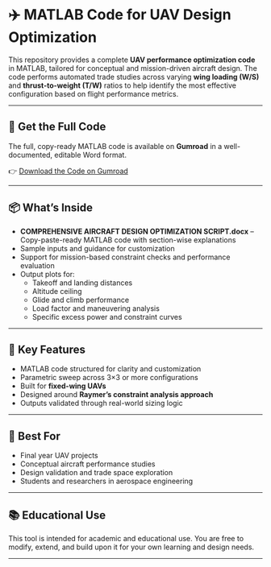 # ✈️ MATLAB Code for UAV Design Optimization

This repository provides a complete **UAV performance optimization code** in MATLAB, tailored for conceptual and mission-driven aircraft design. The code performs automated trade studies across varying **wing loading (W/S)** and **thrust-to-weight (T/W)** ratios to help identify the most effective configuration based on flight performance metrics.

---

## 🔗 Get the Full Code

The full, copy-ready MATLAB code is available on **Gumroad** in a well-documented, editable Word format.

👉 [Download the Code on Gumroad](https://asadahsan7.gumroad.com/l/jrfvfm)

---

## 📦 What’s Inside

- **COMPREHENSIVE AIRCRAFT DESIGN OPTIMIZATION SCRIPT.docx** – Copy-paste-ready MATLAB code with section-wise explanations  
- Sample inputs and guidance for customization  
- Support for mission-based constraint checks and performance evaluation  
- Output plots for:
  - Takeoff and landing distances  
  - Altitude ceiling  
  - Glide and climb performance  
  - Load factor and maneuvering analysis  
  - Specific excess power and constraint curves  

---

## 📌 Key Features

- MATLAB code structured for clarity and customization  
- Parametric sweep across 3×3 or more configurations  
- Built for **fixed-wing UAVs**  
- Designed around **Raymer’s constraint analysis approach**  
- Outputs validated through real-world sizing logic

---

## 💼 Best For

- Final year UAV projects  
- Conceptual aircraft performance studies  
- Design validation and trade space exploration  
- Students and researchers in aerospace engineering

---

## 📚 Educational Use

This tool is intended for academic and educational use. You are free to modify, extend, and build upon it for your own learning and design needs.

---

